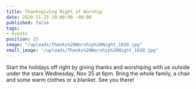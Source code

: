 ```yaml
---
title: Thanksgiving Night of Worship
date: 2020-11-25 18:00:00 -08:00
published: false
tags:
- events
position: 15
image: "/uploads/Thanks%20Worship%20Night_1920.jpg"
small_image: "/uploads/Thanks%20Worship%20Night_1920.jpg"
---
```


Start the holidays off right by giving thanks and worshiping with us outside under the stars Wednesday, Nov 25 at 6pm. Bring the whole family, a chair and some warm clothes or a blanket. See you there!